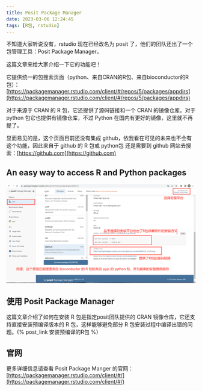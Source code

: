```yaml
---
title: Posit Package Manager
date: 2023-03-06 12:24:45
tags: [R包, rstudio]
---
```


不知道大家听说没有，rstudio 现在已经改名为 posit 了，他们的团队还出了一个包管理工具：Posit Package Manager。

<!--more-->

这篇文章来给大家介绍一下它的功能吧！

它提供统一的包搜索页面（python、来自CRAN的R包、来自bioconductor的R包）：[https://packagemanager.rstudio.com/client/#/repos/5/packages/appdirs](https://packagemanager.rstudio.com/client/#/repos/5/packages/appdirs)

对于来源于 CRAN 的 R 包，它还提供了源码链接和一个 CRAN 的镜像仓库。对于 python 包它也提供有镜像仓库，不过 Python 在国内有更好的镜像，这里就不再提了。

显而易见的是，这个页面目前还没有集成 github，依我看在可见的未来也不会有这个功能，因此来自于 github 的 R 包或 python包 还是需要到 github 网站去搜索：[https://github.com](https://github.com)

## An easy way to access R and Python packages

![image-20230223214607816](Posit-Package-Manager/image-20230223214607816.png)

## 使用 Posit Package Manager

这篇文章介绍了如何在安装 R 包是指定posit团队提供的 CRAN 镜像仓库，它还支持直接安装预编译版本的 R 包，这样能够避免部分 R 包安装过程中编译出错的问题。{% post_link 安装预编译的R包 %}

## 官网

更多详细信息请查看 Posit Package Manger 的官网：[https://packagemanager.rstudio.com/client/#/](https://packagemanager.rstudio.com/client/#/)



